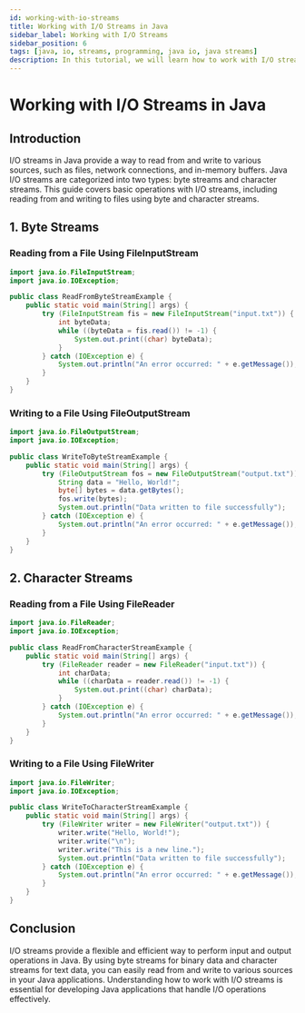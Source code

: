 ```yaml
---
id: working-with-io-streams
title: Working with I/O Streams in Java
sidebar_label: Working with I/O Streams
sidebar_position: 6
tags: [java, io, streams, programming, java io, java streams]
description: In this tutorial, we will learn how to work with I/O streams in Java. We will learn what I/O streams are, how to create and use them, and how to read from and write to streams.
---
```


# Working with I/O Streams in Java

## Introduction

I/O streams in Java provide a way to read from and write to various sources, such as files, network connections, and in-memory buffers. Java I/O streams are categorized into two types: byte streams and character streams. This guide covers basic operations with I/O streams, including reading from and writing to files using byte and character streams.

## 1. Byte Streams

### Reading from a File Using FileInputStream

```java
import java.io.FileInputStream;
import java.io.IOException;

public class ReadFromByteStreamExample {
    public static void main(String[] args) {
        try (FileInputStream fis = new FileInputStream("input.txt")) {
            int byteData;
            while ((byteData = fis.read()) != -1) {
                System.out.print((char) byteData);
            }
        } catch (IOException e) {
            System.out.println("An error occurred: " + e.getMessage());
        }
    }
}
```

### Writing to a File Using FileOutputStream

```java
import java.io.FileOutputStream;
import java.io.IOException;

public class WriteToByteStreamExample {
    public static void main(String[] args) {
        try (FileOutputStream fos = new FileOutputStream("output.txt")) {
            String data = "Hello, World!";
            byte[] bytes = data.getBytes();
            fos.write(bytes);
            System.out.println("Data written to file successfully");
        } catch (IOException e) {
            System.out.println("An error occurred: " + e.getMessage());
        }
    }
}
```

## 2. Character Streams

### Reading from a File Using FileReader

```java
import java.io.FileReader;
import java.io.IOException;

public class ReadFromCharacterStreamExample {
    public static void main(String[] args) {
        try (FileReader reader = new FileReader("input.txt")) {
            int charData;
            while ((charData = reader.read()) != -1) {
                System.out.print((char) charData);
            }
        } catch (IOException e) {
            System.out.println("An error occurred: " + e.getMessage());
        }
    }
}
```

### Writing to a File Using FileWriter

```java
import java.io.FileWriter;
import java.io.IOException;

public class WriteToCharacterStreamExample {
    public static void main(String[] args) {
        try (FileWriter writer = new FileWriter("output.txt")) {
            writer.write("Hello, World!");
            writer.write("\n");
            writer.write("This is a new line.");
            System.out.println("Data written to file successfully");
        } catch (IOException e) {
            System.out.println("An error occurred: " + e.getMessage());
        }
    }
}
```

## Conclusion

I/O streams provide a flexible and efficient way to perform input and output operations in Java. By using byte streams for binary data and character streams for text data, you can easily read from and write to various sources in your Java applications. Understanding how to work with I/O streams is essential for developing Java applications that handle I/O operations effectively.
